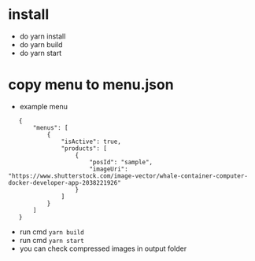 # install
 
 - do yarn install
 - do yarn build
 - do yarn start

 # copy menu to menu.json

 - example menu

 ```
    {
        "menus": [
            {
                "isActive": true,
                "products": [
                    {
                        "posId": "sample",
                        "imageUri": "https://www.shutterstock.com/image-vector/whale-container-computer-docker-developer-app-2038221926"
                    }
                ]
            }
        ]
    }

 ```

 - run cmd `yarn build`
 - run cmd `yarn start`
 - you can check compressed images in output folder
